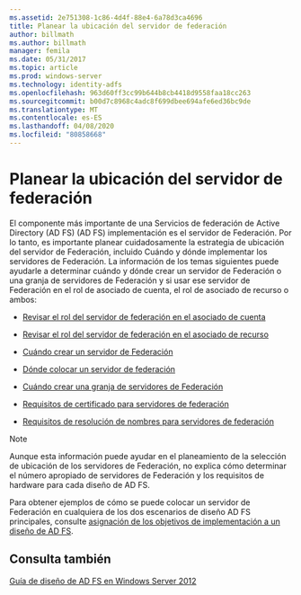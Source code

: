 ```yaml
---
ms.assetid: 2e751308-1c86-4d4f-88e4-6a78d3ca4696
title: Planear la ubicación del servidor de federación
author: billmath
ms.author: billmath
manager: femila
ms.date: 05/31/2017
ms.topic: article
ms.prod: windows-server
ms.technology: identity-adfs
ms.openlocfilehash: 963d60ff3cc99b644b8cb4418d9558faa18cc263
ms.sourcegitcommit: b00d7c8968c4adc8f699dbee694afe6ed36bc9de
ms.translationtype: MT
ms.contentlocale: es-ES
ms.lasthandoff: 04/08/2020
ms.locfileid: "80858668"
---
```

# <a name="planning-federation-server-placement"></a>Planear la ubicación del servidor de federación

El componente más importante de una Servicios de federación de Active Directory (AD FS) \(AD FS\) implementación es el servidor de Federación. Por lo tanto, es importante planear cuidadosamente la estrategia de ubicación del servidor de Federación, incluido Cuándo y dónde implementar los servidores de Federación. La información de los temas siguientes puede ayudarle a determinar cuándo y dónde crear un servidor de Federación o una granja de servidores de Federación y si usar ese servidor de Federación en el rol de asociado de cuenta, el rol de asociado de recurso o ambos:  
  
-   [Revisar el rol del servidor de federación en el asociado de cuenta](Review-the-Role-of-the-Federation-Server-in-the-Account-Partner.md)  
  
-   [Revisar el rol del servidor de federación en el asociado de recurso](Review-the-Role-of-the-Federation-Server-in-the-Resource-Partner.md)  
  
-   [Cuándo crear un servidor de Federación](When-to-Create-a-Federation-Server.md)  
  
-   [Dónde colocar un servidor de federación](Where-to-Place-a-Federation-Server.md)  
  
-   [Cuándo crear una granja de servidores de Federación](When-to-Create-a-Federation-Server-Farm.md)  
  
-   [Requisitos de certificado para servidores de federación](Certificate-Requirements-for-Federation-Servers.md)  
  
-   [Requisitos de resolución de nombres para servidores de federación](Name-Resolution-Requirements-for-Federation-Servers.md)  
  
> [!NOTE]  
> Aunque esta información puede ayudar en el planeamiento de la selección de ubicación de los servidores de Federación, no explica cómo determinar el número apropiado de servidores de Federación y los requisitos de hardware para cada diseño de AD FS.  
  
Para obtener ejemplos de cómo se puede colocar un servidor de Federación en cualquiera de los dos escenarios de diseño AD FS principales, consulte [asignación de los objetivos de implementación a un diseño de AD FS](Mapping-Your-Deployment-Goals-to-an-AD-FS-Design.md).  
  
## <a name="see-also"></a>Consulta también
[Guía de diseño de AD FS en Windows Server 2012](AD-FS-Design-Guide-in-Windows-Server-2012.md)

